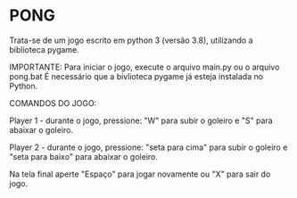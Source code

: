 # PONG

Trata-se de um jogo escrito em python 3 (versão 3.8), utilizando a biblioteca pygame.

IMPORTANTE: Para iniciar o jogo, execute o arquivo main.py ou o arquivo pong.bat É necessário que a bivlioteca pygame já esteja instalada no Python.


COMANDOS DO JOGO:

Player 1 - durante o jogo, pressione: "W" para subir o goleiro e "S" para abaixar o goleiro.

Player 2 - durante o jogo, pressione:  "seta para cima" para subir o goleiro e "seta para baixo" para abaixar o goleiro.

Na tela final aperte "Espaço" para jogar novamente ou "X" para sair do jogo.
